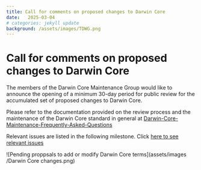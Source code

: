 ```yaml
---
title: Call for comments on proposed changes to Darwin Core
date:   2025-03-04
# categories: jekyll update
background: /assets/images/TDWG.png
---
```

# Call for comments on proposed changes to Darwin Core
The members of the Darwin Core Maintenance Group would like to announce the opening of a
minimum 30-day period for public review for the accumulated set of proposed changes to Darwin Core.

Please refer to the documentation provided on the review process and the maintenance of the Darwin Core standard in general at
[Darwin-Core-Maintenance-Frequently-Asked-Questions](https://github.com/tdwg/dwc/wiki/Darwin-Core-Maintenance-Frequently-Asked-Questions)

Relevant issues are  listed in the following milestone. Click [here to see relevant issues](https://github.com/tdwg/dwc/milestone/19.)

![Pending proppsals to add or modify Darwin Core terms](assets/images
/Darwin Core changes.png)
